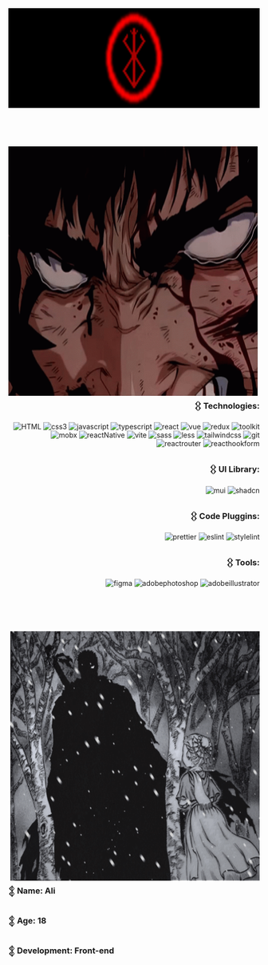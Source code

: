 <div>

<img height='200' width='100%' src="https://github.com/otsairaze/otsairaze/blob/main/assets/3Rbt.gif"/>

</div>

<br>
<br>
<br>

<div>
  <div>

<img align='left' height='500' width='500' src="https://github.com/otsairaze/otsairaze/blob/main/assets/fxa6.gif"/>

</div>

<div align='right' height='800'>
  
### 𒌐 Technologies:

![HTML](https://img.shields.io/badge/html5-000?style=for-the-badge&logo=html5&logoColor=fff)
![css3](https://img.shields.io/badge/css3-000?style=for-the-badge&logo=css3&logoColor=fff)
![javascript](https://img.shields.io/badge/javascript-000?style=for-the-badge&logo=javascript&logoColor=fff)
![typescript](https://img.shields.io/badge/typescript-000?style=for-the-badge&logo=typescript&logoColor=fff)
![react](https://img.shields.io/badge/react-000?style=for-the-badge&logo=react&logoColor=fff)
![vue](https://img.shields.io/badge/vue-000?style=for-the-badge&logo=vue&logoColor=fff)
![redux](https://img.shields.io/badge/redux-000?style=for-the-badge&logo=redux&logoColor=fff)
![toolkit](https://img.shields.io/badge/toolkit-000?style=for-the-badge&logo=toolkit&logoColor=fff)
![mobx](https://img.shields.io/badge/mobx-000?style=for-the-badge&logo=mobx&logoColor=fff)
![reactNative](https://img.shields.io/badge/ReactNative-000?style=for-the-badge&logo=ReactNative&logoColor=fff)
![vite](https://img.shields.io/badge/vite-000?style=for-the-badge&logo=vite&logoColor=fff)
![sass](https://img.shields.io/badge/sass-000?style=for-the-badge&logo=sass&logoColor=fff)
![less](https://img.shields.io/badge/less-000?style=for-the-badge&logo=less&logoColor=fff)
![tailwindcss](https://img.shields.io/badge/tailwindcss-000?style=for-the-badge&logo=tailwindcss&logoColor=fff)
![git](https://img.shields.io/badge/git-000?style=for-the-badge&logo=git&logoColor=fff)
![reactrouter](https://img.shields.io/badge/reactrouter-000?style=for-the-badge&logo=reactrouter&logoColor=fff)
![reacthookform](https://img.shields.io/badge/reacthookform-000?style=for-the-badge&logo=reacthookform&logoColor=fff)

### 𒌐 UI Library:

![mui](https://img.shields.io/badge/mui-000?style=for-the-badge&logo=mui&logoColor=fff)
![shadcn](https://img.shields.io/badge/shadcn-000?style=for-the-badge&logo=shadcn&logoColor=fff)

### 𒌐 Code Pluggins:

![prettier](https://img.shields.io/badge/prettier-000?style=for-the-badge&logo=prettier&logoColor=fff)
![eslint](https://img.shields.io/badge/eslint-000?style=for-the-badge&logo=eslint&logoColor=fff)
![stylelint](https://img.shields.io/badge/stylelint-000?style=for-the-badge&logo=stylelint&logoColor=fff)

### 𒌐 Tools:

![figma](https://img.shields.io/badge/figma-000?style=for-the-badge&logo=figma&logoColor=fff)
![adobephotoshop](https://img.shields.io/badge/adobephotoshop-000?style=for-the-badge&logo=adobephotoshop&logoColor=fff)
![adobeillustrator](https://img.shields.io/badge/adobeillustrator-000?style=for-the-badge&logo=adobeillustrator&logoColor=fff)

</div>
</div>

<br>
<br>
<br>

<div>
  <div>

<img align='right' height='500' width='500' src="https://github.com/otsairaze/otsairaze/blob/main/assets/ba235437871943bb820f0454f45ab0dd.gif"/>

</div>

<div align='left' height='800'>
  
### 𒉭 Name: Ali
### 𒉭 Age: 18
### 𒉭 Development: Front-end
